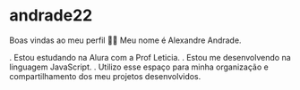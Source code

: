 # andrade22
Boas vindas ao meu perfil 💙💙
Meu nome é Alexandre Andrade.

. Estou estudando na Alura com a Prof Leticia.
. Estou me desenvolvendo na linguagem JavaScript.
. Utilizo esse espaço para minha organização e compartilhamento dos meu projetos desenvolvidos.
